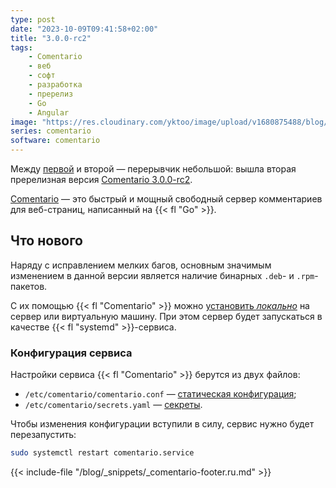 ```yaml
---
type: post
date: "2023-10-09T09:41:58+02:00"
title: "3.0.0-rc2"
tags:
    - Comentario
    - веб
    - софт
    - разработка
    - пререлиз
    - Go
    - Angular
image: "https://res.cloudinary.com/yktoo/image/upload/v1680875488/blog/aymiialjtcr6gxvtlh7d.png"
series: comentario
software: comentario
---
```


Между [первой](0877) и второй — перерывчик небольшой: вышла вторая пререлизная версия [Comentario 3.0.0-rc2](https://gitlab.com/comentario/comentario/-/releases/v3.0.0-rc2).

[Comentario](/software/comentario) — это быстрый и мощный свободный сервер комментариев для веб-страниц, написанный на {{< fl "Go" >}}.

## Что нового

<!--more-->

Наряду с исправлением мелких багов, основным значимым изменением в данной версии является наличие бинарных `.deb`- и `.rpm`-пакетов.

С их помощью {{< fl "Comentario" >}} можно [установить *локально*](https://edge.docs.comentario.app/en/installation/binary-package/) на сервер или виртуальную машину. При этом сервер будет запускаться в качестве {{< fl "systemd" >}}-сервиса.

### Конфигурация сервиса

Настройки сервиса {{< fl "Comentario" >}} берутся из двух файлов:

* `/etc/comentario/comentario.conf` — [статическая конфигурация](https://edge.docs.comentario.app/en/configuration/backend/static/);
* `/etc/comentario/secrets.yaml` — [секреты](https://edge.docs.comentario.app/en/configuration/backend/secrets/).

Чтобы изменения конфигурации вступили в силу, сервис нужно будет перезапустить:

```bash
sudo systemctl restart comentario.service
```

{{< include-file "/blog/_snippets/_comentario-footer.ru.md" >}}
